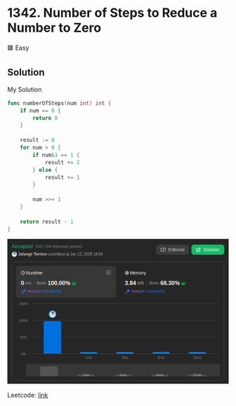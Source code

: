 # 1342. Number of Steps to Reduce a Number to Zero

🟩 Easy

## Solution

My Solution

```go
func numberOfSteps(num int) int {
    if num == 0 {
        return 0
    }

    result := 0
    for num > 0 {
        if num&1 == 1 {
            result += 2
        } else {
            result += 1
        }

        num >>= 1
    }

    return result - 1
}
```

![result](1342.png)

Leetcode: [link](https://leetcode.com/problems/number-of-steps-to-reduce-a-number-to-zero/description/)

